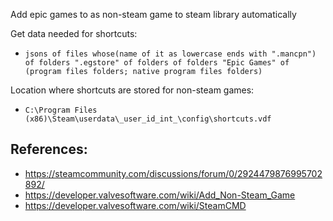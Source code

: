 
Add epic games to as non-steam game to steam library automatically

Get data needed for shortcuts:
- `jsons of files whose(name of it as lowercase ends with ".mancpn") of folders ".egstore" of folders of folders "Epic Games" of (program files folders; native program files folders)`

Location where shortcuts are stored for non-steam games:

- `C:\Program Files (x86)\Steam\userdata\_user_id_int_\config\shortcuts.vdf`

## References:
- https://steamcommunity.com/discussions/forum/0/2924479876995702892/
- https://developer.valvesoftware.com/wiki/Add_Non-Steam_Game
- https://developer.valvesoftware.com/wiki/SteamCMD
